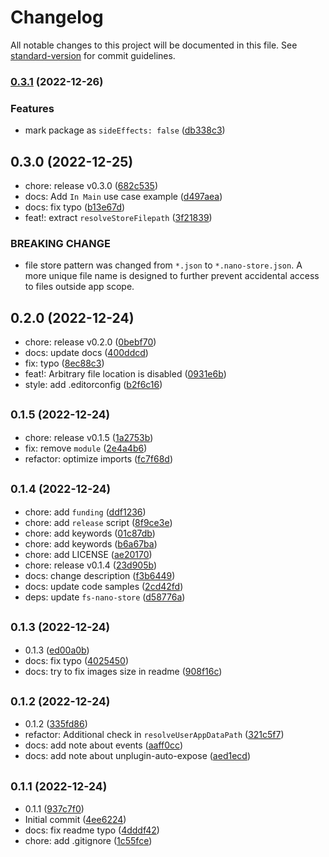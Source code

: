 # Changelog

All notable changes to this project will be documented in this file. See [standard-version](https://github.com/conventional-changelog/standard-version) for commit guidelines.

### [0.3.1](https://github.com/cawa-93/electron-nano-store/compare/v0.3.0...v0.3.1) (2022-12-26)


### Features

* mark package as `sideEffects: false` ([db338c3](https://github.com/cawa-93/electron-nano-store/commit/db338c3b802eb384cb0f8ccd5bd9b6864c0f4124))

## 0.3.0 (2022-12-25)

* chore: release v0.3.0 ([682c535](https://github.com/cawa-93/electron-nano-store/commit/682c535))
* docs: Add `In Main` use case example ([d497aea](https://github.com/cawa-93/electron-nano-store/commit/d497aea))
* docs: fix typo ([b13e67d](https://github.com/cawa-93/electron-nano-store/commit/b13e67d))
* feat!: extract `resolveStoreFilepath` ([3f21839](https://github.com/cawa-93/electron-nano-store/commit/3f21839))


### BREAKING CHANGE

* file store pattern was changed from `*.json` to `*.nano-store.json`. A more unique file name is designed to further prevent accidental access to files outside app scope.


## 0.2.0 (2022-12-24)

* chore: release v0.2.0 ([0bebf70](https://github.com/cawa-93/electron-nano-store/commit/0bebf70))
* docs: update docs ([400ddcd](https://github.com/cawa-93/electron-nano-store/commit/400ddcd))
* fix: typo ([8ec88c3](https://github.com/cawa-93/electron-nano-store/commit/8ec88c3))
* feat!: Arbitrary file location is disabled ([0931e6b](https://github.com/cawa-93/electron-nano-store/commit/0931e6b))
* style: add .editorconfig ([b2f6c16](https://github.com/cawa-93/electron-nano-store/commit/b2f6c16))



## <small>0.1.5 (2022-12-24)</small>

* chore: release v0.1.5 ([1a2753b](https://github.com/cawa-93/electron-nano-store/commit/1a2753b))
* fix: remove `module` ([2e4a4b6](https://github.com/cawa-93/electron-nano-store/commit/2e4a4b6))
* refactor: optimize imports ([fc7f68d](https://github.com/cawa-93/electron-nano-store/commit/fc7f68d))



## <small>0.1.4 (2022-12-24)</small>

* chore: add `funding` ([ddf1236](https://github.com/cawa-93/electron-nano-store/commit/ddf1236))
* chore: add `release` script ([8f9ce3e](https://github.com/cawa-93/electron-nano-store/commit/8f9ce3e))
* chore: add keywords ([01c87db](https://github.com/cawa-93/electron-nano-store/commit/01c87db))
* chore: add keywords ([b6a67ba](https://github.com/cawa-93/electron-nano-store/commit/b6a67ba))
* chore: add LICENSE ([ae20170](https://github.com/cawa-93/electron-nano-store/commit/ae20170))
* chore: release v0.1.4 ([23d905b](https://github.com/cawa-93/electron-nano-store/commit/23d905b))
* docs: change description ([f3b6449](https://github.com/cawa-93/electron-nano-store/commit/f3b6449))
* docs: update code samples ([2cd42fd](https://github.com/cawa-93/electron-nano-store/commit/2cd42fd))
* deps: update `fs-nano-store` ([d58776a](https://github.com/cawa-93/electron-nano-store/commit/d58776a))



## <small>0.1.3 (2022-12-24)</small>

* 0.1.3 ([ed00a0b](https://github.com/cawa-93/electron-nano-store/commit/ed00a0b))
* docs: fix typo ([4025450](https://github.com/cawa-93/electron-nano-store/commit/4025450))
* docs: try to fix images size in readme ([908f16c](https://github.com/cawa-93/electron-nano-store/commit/908f16c))



## <small>0.1.2 (2022-12-24)</small>

* 0.1.2 ([335fd86](https://github.com/cawa-93/electron-nano-store/commit/335fd86))
* refactor: Additional check in `resolveUserAppDataPath` ([321c5f7](https://github.com/cawa-93/electron-nano-store/commit/321c5f7))
* docs: add note about events ([aaff0cc](https://github.com/cawa-93/electron-nano-store/commit/aaff0cc))
* docs: add note about unplugin-auto-expose ([aed1ecd](https://github.com/cawa-93/electron-nano-store/commit/aed1ecd))



## <small>0.1.1 (2022-12-24)</small>

* 0.1.1 ([937c7f0](https://github.com/cawa-93/electron-nano-store/commit/937c7f0))
* Initial commit ([4ee6224](https://github.com/cawa-93/electron-nano-store/commit/4ee6224))
* docs: fix readme typo ([4dddf42](https://github.com/cawa-93/electron-nano-store/commit/4dddf42))
* chore: add .gitignore ([1c55fce](https://github.com/cawa-93/electron-nano-store/commit/1c55fce))
